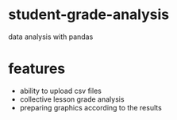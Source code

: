 # student-grade-analysis

data analysis with pandas


# features
- ability to upload csv files
- collective lesson grade analysis
- preparing graphics according to the results

